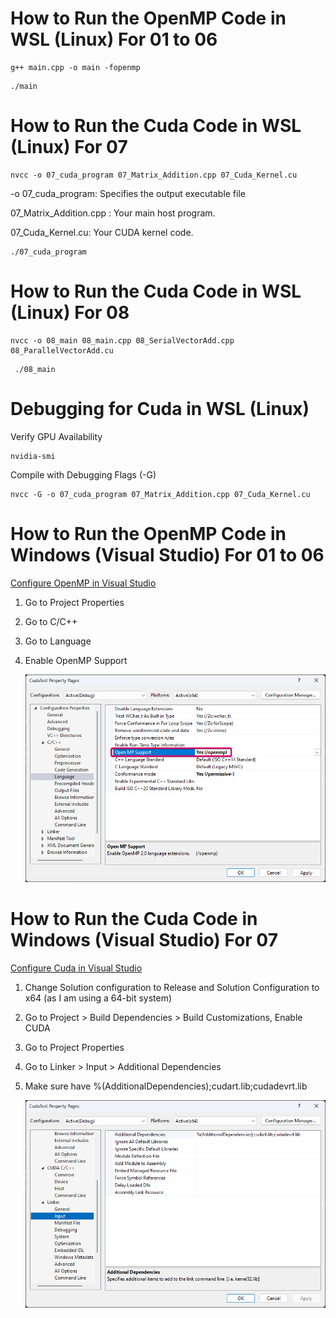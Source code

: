 # How to Run the OpenMP Code in WSL (Linux) For 01 to 06

```
g++ main.cpp -o main -fopenmp
```

```
./main
```

# How to Run the Cuda Code in WSL (Linux) For 07

```
nvcc -o 07_cuda_program 07_Matrix_Addition.cpp 07_Cuda_Kernel.cu

```

-o 07_cuda_program: Specifies the output executable file

07_Matrix_Addition.cpp : Your main host program.

07_Cuda_Kernel.cu: Your CUDA kernel code.

```
./07_cuda_program
```

# How to Run the Cuda Code in WSL (Linux) For 08

```
nvcc -o 08_main 08_main.cpp 08_SerialVectorAdd.cpp 08_ParallelVectorAdd.cu
```

```
 ./08_main
```

# Debugging for Cuda in WSL (Linux)

Verify GPU Availability

```
nvidia-smi
```

Compile with Debugging Flags (-G)

```
nvcc -G -o 07_cuda_program 07_Matrix_Addition.cpp 07_Cuda_Kernel.cu
```

# How to Run the OpenMP Code in Windows (Visual Studio) For 01 to 06

[Configure OpenMP in Visual Studio](https://www.youtube.com/watch?v=6UIcjxjLXkM)

1. Go to Project Properties
2. Go to C/C++
3. Go to Language
4. Enable OpenMP Support

   ![OpenMP Support](../img/image2.png)

# How to Run the Cuda Code in Windows (Visual Studio) For 07

[Configure Cuda in Visual Studio](https://medium.com/@aviatorx/c-and-cuda-project-visual-studio-d07c6ad771e3)

1. Change Solution configuration to Release and Solution Configuration to x64 (as I am using a 64-bit system)
2. Go to Project > Build Dependencies > Build Customizations, Enable CUDA
3. Go to Project Properties
4. Go to Linker > Input > Additional Dependencies
5. Make sure have %(AdditionalDependencies);cudart.lib;cudadevrt.lib

   ![Additional Dependencies](../img/image3.png)
